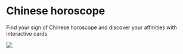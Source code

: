 # Chinese horoscope

Find your sign of Chinese horoscope and discover your affinities with interactive cards

![](https://github.com/mmeyfour/ChinesseHoroscope/blob/main/ChinesseHoroscope.gif)
